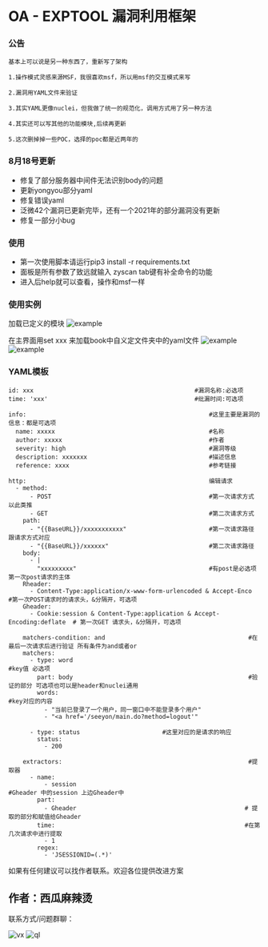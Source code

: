 # OA - EXPTOOL 漏洞利用框架

### 公告
    基本上可以说是另一种东西了，重新写了架构
    
    1.操作模式灵感来源MSF，我很喜欢msf，所以用msf的交互模式来写
    
    2.漏洞用YAML文件来验证
    
    3.其实YAML更像nuclei，但我做了统一的规范化，调用方式用了另一种方法

    4.其实还可以写其他的功能模块,后续再更新

    5.这次删掉掉一些POC，选择的poc都是近两年的

### 8月18号更新

- 修复了部分服务器中间件无法识别body的问题
- 更新yongyou部分yaml
- 修复错误yaml
- 泛微42个漏洞已更新完毕，还有一个2021年的部分漏洞没有更新
- 修复一部分小bug
  
### 使用

- 第一次使用脚本请运行pip3 install -r requirements.txt
- 面板是所有参数了致远就输入 zyscan tab键有补全命令的功能
- 进入后help就可以查看，操作和msf一样

### 使用实例

加载已定义的模块
![example](static/show.jpg)

在主界面用set xxx 来加载book中自义定文件夹中的yaml文件
![example](static/show1.jpg)
![example](static/show2.jpg)




### YAML模板
    id: xxx                                             #漏洞名称:必选项
    time: 'xxx'                                         #纰漏时间:可选项
    
    info:                                                   #这里主要是漏洞的信息：都是可选项
      name: xxxxx                                           #名称
      author: xxxxx                                         #作者
      severity: high                                        #漏洞等级
      description: xxxxxxx                                  #描述信息
      reference: xxxx                                       #参考链接

    http:                                                   编辑请求
      - method: 
          - POST                                            #第一次请求方式 以此类推
          - GET                                             #第二次请求方式
        path:
          - "{{BaseURL}}/xxxxxxxxxxx"                       #第一次请求路径  跟请求方式对应
          - "{{BaseURL}}/xxxxxx"                            #第二次请求路径
        body:
          - |
            "xxxxxxxxx"                                     #有post是必选项 第一次post请求的主体
        Rheader:
          - Content-Type:application/x-www-form-urlencoded & Accept-Enco   #第一次POST请求时的请求头，&分隔开，可选项
        Gheader:
          - Cookie:session & Content-Type:application & Accept-Encoding:deflate  # 第一次GET 请求头，&分隔开，可选项
        
        matchers-condition: and                                        #在最后一次请求后进行验证 所有条件为and或者or
        matchers:                                                           
          - type: word                                                 #key值 必选项
            part: body                                                 #验证的部分 可选项也可以是header和nuclei通用
            words:                                                     #key对应的内容
              - "当前已登录了一个用户，同一窗口中不能登录多个用户"
              - "<a href='/seeyon/main.do?method=logout'"

          - type: status                       #这里对应的是请求的响应                                        
            status:
              - 200     
    
        extractors:                                                    #提取器 
          - name:                          
              - session                                               #Gheader 中的session 上边Gheader中
            part: 
              - Gheader                                               # 提取的部分和赋值给Gheader
            time:                                                     #在第几次请求中进行提取
              - 1
            regex:
              - 'JSESSIONID=(.*)'


如果有任何建议可以找作者联系。欢迎各位提供改进方案
## 作者：西瓜麻辣烫

联系方式/问题群聊：
 
![vx](static/vx.jpg) ![ql](static/ql.jpg)

